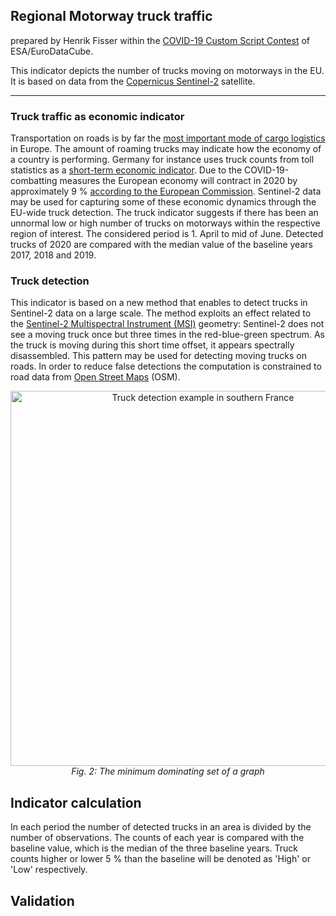 ## Regional Motorway truck traffic

prepared by Henrik Fisser within the [COVID-19 Custom Script Contest](https://www.sentinel-hub.com/contest-covid/) of ESA/EuroDataCube.

This indicator depicts the number of trucks moving on motorways in the EU. It is based on data from the [Copernicus Sentinel-2](http://www.esa.int/Applications/Observing_the_Earth/Copernicus/Sentinel-2) satellite.
___________
### Truck traffic as economic indicator
Transportation on roads is by far the [most important mode of cargo logistics](https://ec.europa.eu/eurostat/statistics-explained/index.php/Freight_transport_statistics_-_modal_split) in Europe. The amount of roaming trucks may indicate how the economy of a country is performing. Germany for instance uses truck counts from toll statistics as a [short-term economic indicator](https://www.destatis.de/EN/Service/EXDAT/Datensaetze/truck-toll-mileage.html). Due to the COVID-19-combatting measures the European economy will contract in 2020 by approximately 9 % [according to the European Commission](https://ec.europa.eu/info/business-economy-euro/economic-performance-and-forecasts/economic-forecasts/summer-2020-economic-forecast-deeper-recession-wider-divergences_en). Sentinel-2 data may be used for capturing some of these economic dynamics through the EU-wide truck detection.
The truck indicator suggests if there has been an unnormal low or high number of trucks on motorways within the respective region of interest. The considered period is 1. April to mid of June. Detected trucks of 2020 are compared with the median value of the baseline years 2017, 2018 and 2019. 

### Truck detection
This indicator is based on a new method that enables to detect trucks in Sentinel-2 data on a large scale. The method exploits an effect related to the [Sentinel-2 Multispectral Instrument (MSI)](https://earth.esa.int/web/sentinel/technical-guides/sentinel-2-msi/msi-instrument) geometry: Sentinel-2 does not see a moving truck once but three times in the red-blue-green spectrum. As the truck is moving during this short time offset, it appears spectrally disassembled. This pattern may be used for detecting moving trucks on roads. In order to reduce false detections the computation is constrained to road data from [Open Street Maps](https://wiki.openstreetmap.org/wiki/Key:highway) (OSM).
<p align="center">
<img src="https://github.com/hfisser/Truck_Detection_Sentinel2_Upscaling/blob/master/2018-04-19_france.jpeg" alt="Truck detection example in southern France" width=600/>
<em>Fig. 2: The minimum dominating set of a graph</em>
</p>

## Indicator calculation
In each period the number of detected trucks in an area is divided by the number of observations. The counts of each year is compared with the baseline value, which is the median of the three baseline years. Truck counts higher or lower 5 % than the baseline will be denoted as 'High' or 'Low' respectively.

## Validation



